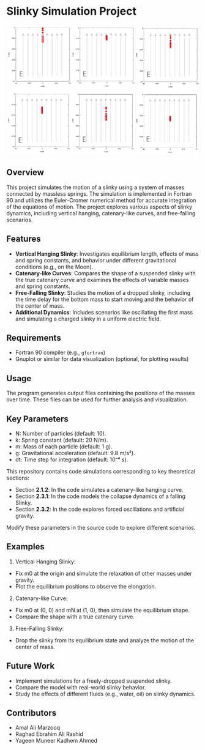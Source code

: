 # Slinky Simulation Project

![](Artificial_Gravity.PNG)

## Overview
This project simulates the motion of a slinky using a system of masses connected by massless springs. The simulation is implemented in Fortran 90 and utilizes the Euler-Cromer numerical method for accurate integration of the equations of motion. The project explores various aspects of slinky dynamics, including vertical hanging, catenary-like curves, and free-falling scenarios.

## Features
- **Vertical Hanging Slinky**: Investigates equilibrium length, effects of mass and spring constants, and behavior under different gravitational conditions (e.g., on the Moon).
- **Catenary-like Curves**: Compares the shape of a suspended slinky with the true catenary curve and examines the effects of variable masses and spring constants.
- **Free-Falling Slinky**: Studies the motion of a dropped slinky, including the time delay for the bottom mass to start moving and the behavior of the center of mass.
- **Additional Dynamics**: Includes scenarios like oscillating the first mass and simulating a charged slinky in a uniform electric field.

## Requirements
- Fortran 90 compiler (e.g., `gfortran`)
- Gnuplot or similar for data visualization (optional, for plotting results)

## Usage
The program generates output files containing the positions of the masses over time. These files can be used for further analysis and visualization.

## Key Parameters
- N: Number of particles (default: 10).
- k: Spring constant (default: 20 N/m).
- m: Mass of each particle (default: 1 g).
- g: Gravitational acceleration (default: 9.8 m/s²).
- dt: Time step for integration (default: 10⁻⁴ s).

This repository contains code simulations corresponding to key theoretical sections:

- Section **2.1.2**: In the code simulates a catenary-like hanging curve.
- Section **2.3.1**: In the code models the collapse dynamics of a falling Slinky.
- Section **2.3.2**: In the code explores forced oscillations and artificial gravity.

Modify these parameters in the source code to explore different scenarios.

## Examples
1. Vertical Hanging Slinky:
- Fix m0 at the origin and simulate the relaxation of other masses under gravity.
- Plot the equilibrium positions to observe the elongation.

2. Catenary-like Curve:
- Fix m0 at (0, 0) and mN at (1, 0), then simulate the equilibrium shape.
- Compare the shape with a true catenary curve.

3. Free-Falling Slinky:
- Drop the slinky from its equilibrium state and analyze the motion of the center of mass.

## Future Work
- Implement simulations for a freely-dropped suspended slinky.
- Compare the model with real-world slinky behavior.
- Study the effects of different fluids (e.g., water, oil) on slinky dynamics.

## Contributors
- Amal Ali Marzooq
- Raghad Ebrahim Ali Rashid
- Yageen Muneer Kadhem Ahmed
